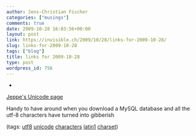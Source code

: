 ```yaml
---
author: Jens-Christian Fischer
categories: ["musings"]
comments: true
date: 2009-10-28 16:03:56+00:00
layout: post
link: https://invisible.ch/2009/10/28/links-for-2009-10-28/
slug: links-for-2009-10-28
tags: ["blog"]
title: links for 2009-10-28
type: post
wordpress_id: 756
---
```


  * 
                

[Jeppe's Unicode page](https://jeppesn.dk/utf-8.html)


                

Handy to have around when you download a MySQL database and all the utf-8 characters have turned into gibberish


                

(tags: [utf8](https://delicious.com/jaycee/utf8) [unicode](https://delicious.com/jaycee/unicode) [characters](https://delicious.com/jaycee/characters) [latin1](https://delicious.com/jaycee/latin1) [charset](https://delicious.com/jaycee/charset))


            
